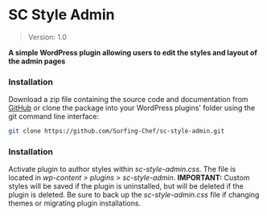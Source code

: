 # SC Style Admin #
> Version: 1.0

__A simple WordPress plugin allowing users to edit the styles and layout of the admin pages__

### Installation ###
Download a zip file containing the source code and documentation from [GitHub](https://github.com/Surfing-Chef/sc-style-admin) or clone the package into your WordPress plugins' folder using the git command line interface:

```bash
git clone https://github.com/Surfing-Chef/sc-style-admin.git  
```  
### Installation ###
Activate plugin to author styles within *sc-style-admin.css*. The file is located in *wp-content > plugins > sc-style-admin*.
__IMPORTANT:__ Custom styles will be saved if the plugin is uninstalled, but will be deleted if the plugin is deleted.  Be sure to back up the *sc-style-admin.css* file if changing themes or migrating plugin installations.
